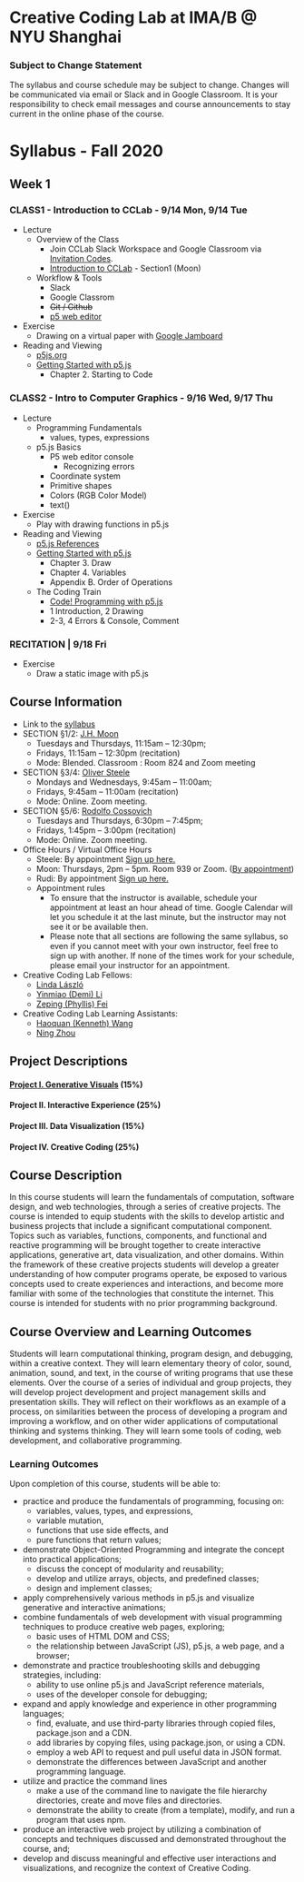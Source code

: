 # Creative Coding Lab at IMA/B @ NYU Shanghai

### Subject to Change Statement

The syllabus and course schedule may be subject to change. Changes will be communicated via email or Slack and in Google Classroom. It is your responsibility to check email messages and course announcements to stay current in the online phase of the course.

# Syllabus - Fall 2020

## Week 1

### CLASS1 - Introduction to CCLab - 9/14 Mon, 9/14 Tue

- Lecture
  - Overview of the Class
    - Join CCLab Slack Workspace and Google Classroom via [Invitation Codes](https://docs.google.com/document/d/1LFdLs601IZCXSo9cGq0AWcX0Z_hHZmDJupqbj5_z4tM/edit?usp=sharing).
    - [Introduction to CCLab](https://docs.google.com/presentation/d/1vzkvH9_DGgo17Az__aBpz2OWvWnZzHf0rgUerd_TfaM/edit?usp=sharing) - Section1 (Moon)
  - Workflow & Tools
    - Slack
    - Google Classrom
    - ~~Git / Github~~
    - [p5 web editor](https://editor.p5js.org/)
- Exercise
  - Drawing on a virtual paper with [Google Jamboard](https://jamboard.google.com/)
- Reading and Viewing
  - [p5js.org](https://p5js.org/)
  - [Getting Started with p5.js](https://ebookcentral-proquest-com.proxy.library.nyu.edu/lib/nyulibrary-ebooks/detail.action?docID=4333728)
    - Chapter 2. Starting to Code

### CLASS2 - Intro to Computer Graphics - 9/16 Wed, 9/17 Thu

- Lecture
  - Programming Fundamentals
    - values, types, expressions
  - p5.js Basics
    - P5 web editor console
      - Recognizing errors
    - Coordinate system
    - Primitive shapes
    - Colors (RGB Color Model)
    - text()
- Exercise
  - Play with drawing functions in p5.js
- Reading and Viewing
  - [p5.js References](https://p5js.org/reference/)
  - [Getting Started with p5.js](https://ebookcentral-proquest-com.proxy.library.nyu.edu/lib/nyulibrary-ebooks/detail.action?docID=4333728)
    - Chapter 3. Draw
    - Chapter 4. Variables
    - Appendix B. Order of Operations
  - The Coding Train
    - [Code! Programming with p5.js](https://www.youtube.com/playlist?list=PLRqwX-V7Uu6Zy51Q-x9tMWIv9cueOFTFA)
    - 1 Introduction, 2 Drawing
    - 2-3, 4 Errors & Console, Comment

### RECITATION | 9/18 Fri

- Exercise
  - Draw a static image with p5.js

## Course Information

- Link to the [syllabus](https://docs.google.com/document/d/1Bp_ZFETOXmskPMdWBHZ81BNzNsrq1Yq5jrcFN_n0Rv0/edit?usp=sharing)
- SECTION §1/2: [J.H. Moon](jh.moon@nyu.edu)
  - Tuesdays and Thursdays, 11:15am – 12:30pm;
  - Fridays, 11:15am – 12:30pm (recitation)
  - Mode: Blended. Classroom : Room 824 and Zoom meeting
- SECTION §3/4: [Oliver Steele](ows1@nyu.edu)
  - Mondays and Wednesdays, 9:45am – 11:00am;
  - Fridays, 9:45am – 11:00am (recitation)
  - Mode: Online. Zoom meeting.
- SECTION §5/6: [Rodolfo Cossovich](cossovich@nyu.edu)
  - Tuesdays and Thursdays, 6:30pm – 7:45pm;
  - Fridays, 1:45pm – 3:00pm (recitation)
  - Mode: Online. Zoom meeting.
- Office Hours / Virtual Office Hours
  - Steele: By appointment [Sign up here.](https://calendar.google.com/calendar/u/0/selfsched?sstoken=UU1TaDFWeEV2ZzFHfGRlZmF1bHR8NzBkMmRmNGEzZGE3ZDBmNzExMGUwYWZkYzkwZmFkYWI)
  - Moon: Thursdays, 2pm – 5pm. Room 939 or Zoom. ([By appointment](jh.moon@nyu.edu))
  - Rudi: By appointment [Sign up here.]()
  - Appointment rules
    - To ensure that the instructor is available, schedule your appointment at least an hour ahead of time. Google Calendar will let you schedule it at the last minute, but the instructor may not see it or be available then.
    - Please note that all sections are following the same syllabus, so even if you cannot meet with your own instructor, feel free to sign up with another. If none of the times work for your schedule, please email your instructor for an appointment.
- Creative Coding Lab Fellows:
  - [Linda László](lll337@nyu.edu)
  - [Yinmiao (Demi) Li](yl4121@nyu.edu)
  - [Zeping (Phyllis) Fei](zf534@nyu.edu)
- Creative Coding Lab Learning Assistants:
  - [Haoquan (Kenneth) Wang](hw1882@nyu.edu)
  - [Ning Zhou](nz826@nyu.edu)

## Project Descriptions

#### [Project I. Generative Visuals](https://docs.google.com/document/d/1HF_XvDINWOYGLN8fGhALrKMd0CtyKGAMrymBe70Ln_M/edit?usp=sharing) (15%)

#### Project II. Interactive Experience (25%)

#### Project III. Data Visualization (15%)

#### Project IV. Creative Coding (25%)

## Course Description

In this course students will learn the fundamentals of computation, software design, and web technologies, through a series of creative projects. The course is intended to equip students with the skills to develop artistic and business projects that include a significant computational component. Topics such as variables, functions, components, and functional and reactive programming will be brought together to create interactive applications, generative art, data visualization, and other domains. Within the framework of these creative projects students will develop a greater understanding of how computer programs operate, be exposed to various concepts used to create experiences and interactions, and become more familiar with some of the technologies that constitute the internet. This course is intended for students with no prior programming background.

## Course Overview and Learning Outcomes

Students will learn computational thinking, program design, and debugging, within a creative context. They will learn elementary theory of color, sound, animation, sound, and text, in the course of writing programs that use these elements. Over the course of a series of individual and group projects, they will develop project development and project management skills and presentation skills. They will reflect on their workflows as an example of a process, on similarities between the process of developing a program and improving a workflow, and on other wider applications of computational thinking and systems thinking. They will learn some tools of coding, web development, and collaborative programming.

### Learning Outcomes

Upon completion of this course, students will be able to:

- practice and produce the fundamentals of programming, focusing on:
  - variables, values, types, and expressions,
  - variable mutation,
  - functions that use side effects, and
  - pure functions that return values;
- demonstrate Object-Oriented Programming and integrate the concept into practical applications;
  - discuss the concept of modularity and reusability;
  - develop and utilize arrays, objects, and predefined classes;
  - design and implement classes;
- apply comprehensively various methods in p5.js and visualize generative and interactive animations;
- combine fundamentals of web development with visual programming techniques to produce creative web pages, exploring;
  - basic uses of HTML DOM and CSS;
  - the relationship between JavaScript (JS), p5.js, a web page, and a browser;
- demonstrate and practice troubleshooting skills and debugging strategies, including:
  - ability to use online p5.js and JavaScript reference materials,
  - uses of the developer console for debugging;
- expand and apply knowledge and experience in other programming languages;
  - find, evaluate, and use third-party libraries through copied files, package.json and a CDN.
  - add libraries by copying files, using package.json, or using a CDN.
  - employ a web API to request and pull useful data in JSON format.
  - demonstrate the differences between JavaScript and another programming language.
- utilize and practice the command lines
  - make a use of the command line to navigate the file hierarchy directories, create and move files and directories.
  - demonstrate the ability to create (from a template), modify, and run a program that uses npm.
- produce an interactive web project by utilizing a combination of concepts and techniques discussed and demonstrated throughout the course, and;
- develop and discuss meaningful and effective user interactions and visualizations, and recognize the context of Creative Coding.
